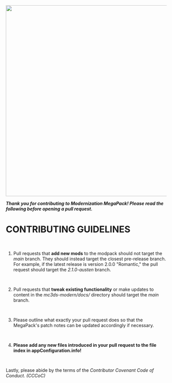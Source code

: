 <div align=center><img src="https://raw.githubusercontent.com/wyndchyme/mc3ds-modern/refs/heads/main/docs/icons/logo.png" style="width: 600px"></div>

<i><b>Thank you for contributing to Modernization MegaPack! Please read the following before opening a pull request.</b></i>

<h1>CONTRIBUTING GUIDELINES</h1>

<br>

1. Pull requests that __add new mods__ to the modpack should not target the <i>main</i> branch. They should instead target the closest pre-release branch. For example, if the latest release is version 2.0.0 "Romantic," the pull request should target the <i>2.1.0-austen</i> branch.

<br>

2. Pull requests that __tweak existing functionality__ or make updates to content in the <i>mc3ds-modern/docs/</i> directory should target the <i>main</i> branch.

<br>

3. Please outline what exactly your pull request does so that the MegaPack's patch notes can be updated accordingly if necessary. 

<br>

4. __Please add any new files introduced in your pull request to the file index in appConfiguration.info!__

<br>

Lastly, please abide by the terms of the <i>Contributor Covenant Code of Conduct. (CCCoC)</i>
